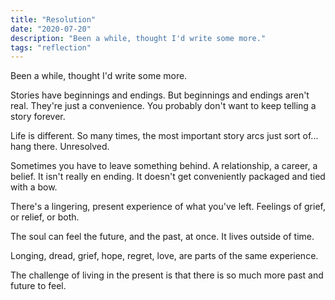 ```yaml
---
title: "Resolution"
date: "2020-07-20"
description: "Been a while, thought I'd write some more."
tags: "reflection"
---
```


Been a while, thought I'd write some more.

Stories have beginnings and endings. But beginnings and endings aren't real. They're just a convenience. You probably don't want to keep telling a story forever.

Life is different. So many times, the most important story arcs just sort of... hang there. Unresolved.

Sometimes you have to leave something behind. A relationship, a career, a belief. It isn't really en ending. It doesn't get conveniently packaged and tied with a bow.

There's a lingering, present experience of what you've left. Feelings of grief, or relief, or both.

The soul can feel the future, and the past, at once. It lives outside of time.

Longing, dread, grief, hope, regret, love, are parts of the same experience.

The challenge of living in the present is that there is so much more past and future to feel.
